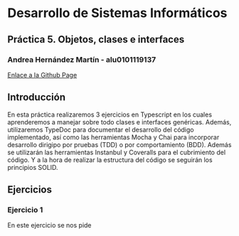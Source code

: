 # Desarrollo de Sistemas Informáticos
## Práctica 5. Objetos, clases e interfaces  
### Andrea Hernández Martín - alu0101119137
[Enlace a la Github Page](https://ull-esit-inf-dsi-2122.github.io/ull-esit-inf-dsi-21-22-prct06-generics-solid-alu0101119137/) 

## Introducción  
En esta práctica realizaremos 3 ejercicios en Typescript en los cuales aprenderemos a manejar sobre todo clases e interfaces genéricas. Además, utilizaremos TypeDoc para documentar el desarrollo del código implementado, así como las herramientas Mocha y Chai para incorporar desarrollo dirigipo por pruebas (TDD) o por comportamiento (BDD). Además se utilizarán las herramientas Instanbul y Coveralls para el cubrimiento del código. Y a la hora de realizar la estructura del código se seguirán los principios SOLID.

## Ejercicios
### Ejercicio 1
En este ejercicio se nos pide 
